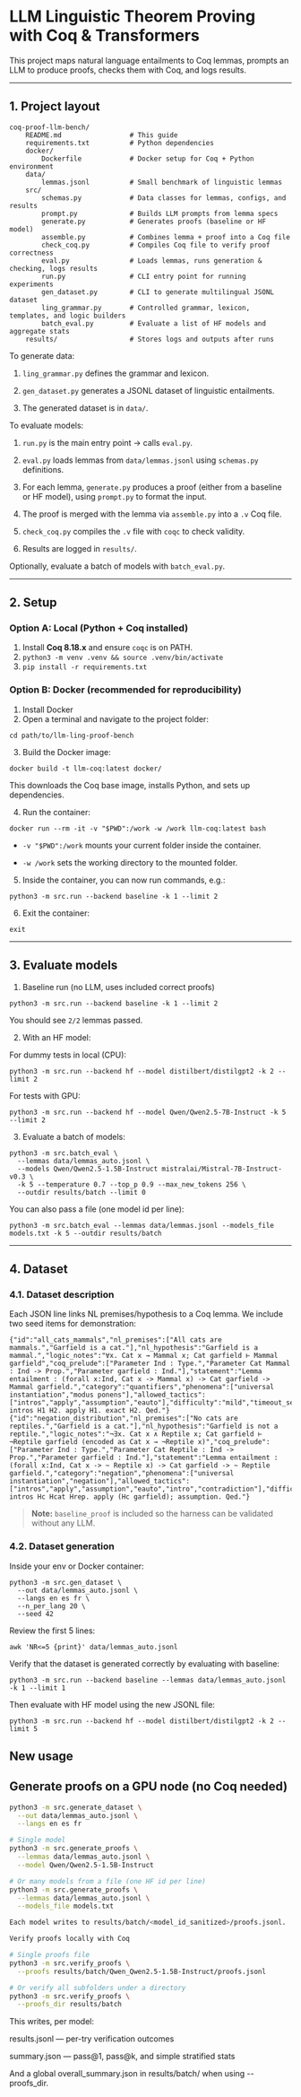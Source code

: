 # LLM Linguistic Theorem Proving with Coq & Transformers

This project maps natural language entailments to Coq lemmas, prompts an LLM to produce proofs, checks them with Coq, and logs results.

---

## 1. Project layout

```
coq-proof-llm-bench/
    README.md                 # This guide
    requirements.txt          # Python dependencies
    docker/
        Dockerfile            # Docker setup for Coq + Python environment
    data/
        lemmas.jsonl          # Small benchmark of linguistic lemmas
    src/
        schemas.py            # Data classes for lemmas, configs, and results
        prompt.py             # Builds LLM prompts from lemma specs
        generate.py           # Generates proofs (baseline or HF model)
        assemble.py           # Combines lemma + proof into a Coq file
        check_coq.py          # Compiles Coq file to verify proof correctness
        eval.py               # Loads lemmas, runs generation & checking, logs results
        run.py                # CLI entry point for running experiments
        gen_dataset.py        # CLI to generate multilingual JSONL dataset
        ling_grammar.py       # Controlled grammar, lexicon, templates, and logic builders
        batch_eval.py         # Evaluate a list of HF models and aggregate stats
    results/                  # Stores logs and outputs after runs
```

To generate data:

1. `ling_grammar.py` defines the grammar and lexicon.

2. `gen_dataset.py` generates a JSONL dataset of linguistic entailments.

3. The generated dataset is in `data/`.

To evaluate models:

1. `run.py` is the main entry point → calls `eval.py`.

2. `eval.py` loads lemmas from `data/lemmas.jsonl` using `schemas.py` definitions.

3. For each lemma, `generate.py` produces a proof (either from a baseline or HF model), using `prompt.py` to format the input.

4. The proof is merged with the lemma via `assemble.py` into a `.v` Coq file.

5. `check_coq.py` compiles the `.v` file with `coqc` to check validity.

6. Results are logged in `results/`.

Optionally, evaluate a batch of models with `batch_eval.py`.

---

## 2. Setup

### Option A: Local (Python + Coq installed)

1. Install **Coq 8.18.x** and ensure `coqc` is on PATH.
2. `python3 -m venv .venv && source .venv/bin/activate`
3. `pip install -r requirements.txt`

### Option B: Docker (recommended for reproducibility)

1. Install Docker
2. Open a terminal and navigate to the project folder:

```
cd path/to/llm-ling-proof-bench
```

3. Build the Docker image:

```
docker build -t llm-coq:latest docker/
```

This downloads the Coq base image, installs Python, and sets up dependencies.

4. Run the container:

```
docker run --rm -it -v "$PWD":/work -w /work llm-coq:latest bash
```

- `-v "$PWD":/work` mounts your current folder inside the container.

- `-w /work` sets the working directory to the mounted folder.

5. Inside the container, you can now run commands, e.g.:

```
python3 -m src.run --backend baseline -k 1 --limit 2
```

6. Exit the container:

```
exit
```

---

## 3. Evaluate models

1. Baseline run (no LLM, uses included correct proofs)

```
python3 -m src.run --backend baseline -k 1 --limit 2
```

You should see `2/2` lemmas passed.

2. With an HF model:

For dummy tests in local (CPU):

```
python3 -m src.run --backend hf --model distilbert/distilgpt2 -k 2 --limit 2
```

For tests with GPU:

```
python3 -m src.run --backend hf --model Qwen/Qwen2.5-7B-Instruct -k 5 --limit 2
```

3. Evaluate a batch of models:

```
python3 -m src.batch_eval \
  --lemmas data/lemmas_auto.jsonl \
  --models Qwen/Qwen2.5-1.5B-Instruct mistralai/Mistral-7B-Instruct-v0.3 \
  -k 5 --temperature 0.7 --top_p 0.9 --max_new_tokens 256 \
  --outdir results/batch --limit 0
```

You can also pass a file (one model id per line):

```
python3 -m src.batch_eval --lemmas data/lemmas.jsonl --models_file models.txt -k 5 --outdir results/batch
```

---

## 4. Dataset

### 4.1. Dataset description

Each JSON line links NL premises/hypothesis to a Coq lemma. We include two seed items for demonstration:

```jsonl
{"id":"all_cats_mammals","nl_premises":["All cats are mammals.","Garfield is a cat."],"nl_hypothesis":"Garfield is a mammal.","logic_notes":"∀x. Cat x → Mammal x; Cat garfield ⊢ Mammal garfield","coq_prelude":["Parameter Ind : Type.","Parameter Cat Mammal : Ind -> Prop.","Parameter garfield : Ind."],"statement":"Lemma entailment : (forall x:Ind, Cat x -> Mammal x) -> Cat garfield -> Mammal garfield.","category":"quantifiers","phenomena":["universal instantiation","modus ponens"],"allowed_tactics":["intros","apply","assumption","eauto"],"difficulty":"mild","timeout_sec":10,"requires_classical":false,"baseline_proof":"Proof. intros H1 H2. apply H1. exact H2. Qed."}
{"id":"negation_distribution","nl_premises":["No cats are reptiles.","Garfield is a cat."],"nl_hypothesis":"Garfield is not a reptile.","logic_notes":"¬∃x. Cat x ∧ Reptile x; Cat garfield ⊢ ¬Reptile garfield (encoded as Cat x → ¬Reptile x)","coq_prelude":["Parameter Ind : Type.","Parameter Cat Reptile : Ind -> Prop.","Parameter garfield : Ind."],"statement":"Lemma entailment : (forall x:Ind, Cat x -> ~ Reptile x) -> Cat garfield -> ~ Reptile garfield.","category":"negation","phenomena":["universal instantiation","negation"],"allowed_tactics":["intros","apply","assumption","eauto","intro","contradiction"],"difficulty":"mild","timeout_sec":10,"requires_classical":false,"baseline_proof":"Proof. intros Hc Hcat Hrep. apply (Hc garfield); assumption. Qed."}
```

> **Note:** `baseline_proof` is included so the harness can be validated without any LLM.


### 4.2. Dataset generation

Inside your env or Docker container:

```
python3 -m src.gen_dataset \
  --out data/lemmas_auto.jsonl \
  --langs en es fr \
  --n_per_lang 20 \
  --seed 42
````

Review the first 5 lines:

```
awk 'NR<=5 {print}' data/lemmas_auto.jsonl
```

Verify that the dataset is generated correctly by evaluating with baseline:

```
python3 -m src.run --backend baseline --lemmas data/lemmas_auto.jsonl -k 1 --limit 1
```

Then evaluate with HF model using the new JSONL file:

```
python3 -m src.run --backend hf --model distilbert/distilgpt2 -k 2 --limit 5
```


## New usage

## Generate proofs on a GPU node (no Coq needed)

```bash
python3 -m src.generate_dataset \
  --out data/lemmas_auto.jsonl \
  --langs en es fr

# Single model
python3 -m src.generate_proofs \
  --lemmas data/lemmas_auto.jsonl \
  --model Qwen/Qwen2.5-1.5B-Instruct

# Or many models from a file (one HF id per line)
python3 -m src.generate_proofs \
  --lemmas data/lemmas_auto.jsonl \
  --models_file models.txt

Each model writes to results/batch/<model_id_sanitized>/proofs.jsonl.

Verify proofs locally with Coq

# Single proofs file
python3 -m src.verify_proofs \
  --proofs results/batch/Qwen_Qwen2.5-1.5B-Instruct/proofs.jsonl

# Or verify all subfolders under a directory
python3 -m src.verify_proofs \
  --proofs_dir results/batch
```

This writes, per model:

results.jsonl — per-try verification outcomes

summary.json — pass@1, pass@k, and simple stratified stats

And a global overall_summary.json in results/batch/ when using --proofs_dir.
```